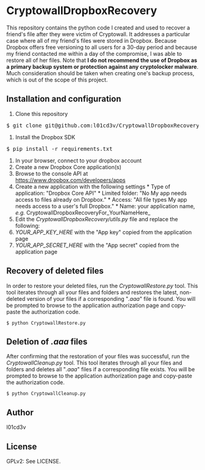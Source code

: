 CryptowallDropboxRecovery
=========================

This repository contains the python code I created and used to recover a friend's file after they were victim of Cryptowall. It addresses a particular case where all of my friend's files were stored in Dropbox. Because Dropbox offers free versioning to all users for a 30-day period and because my friend contacted me within a day of the compromise, I was able to restore all of her files. Note that **I do not recommend the use of Dropbox as a primary backup system or protection against any cryptolocker malware**. Much consideration should be taken when creating one's backup process, which is out of the scope of this project.

## Installation and configuration

1. Clone this repository
<pre>$ git clone git@github.com:l01cd3v/CryptowallDropboxRecovery.git</pre>
1. Install the Dropbox SDK
<pre>$ pip install -r requirements.txt</pre>
1. In your browser, connect to your dropbox account
1. Create a new Dropbox Core application(s)
  1. Browse to the console API at https://www.dropbox.com/developers/apps
  1. Create a new application with the following settings
    * Type of application: "Dropbox Core API"
    * Limited folder: "No My app needs access to files already on Dropbox."
    * Access: "All file types My app needs access to a user's full Dropbox."
    * Name: your application name, _e.g._ CryptowallDropboxRecoveryFor_YourNameHere_
1. Edit the _CryptowallDropboxRecovery/utils.py_ file and replace the following:
  1. _YOUR\_APP\_KEY\_HERE_ with the "App key" copied from the application page
  1. _YOUR\_APP\_SECRET\_HERE_ with the "App secret" copied from the application page

## Recovery of deleted files

In order to restore your deleted files, run the _CryptowallRestore.py_ tool. This tool iterates through all your files and folders and restores the latest, non-deleted version of your files if a corresponding "_.aaa_" file is found. You will be prompted to browse to the application authorization page and copy-paste the authorization code.

    $ python CryptowallRestore.py

## Deletion of _.aaa_ files

After confirming that the restoration of your files was successful, run the _CryptowallCleanup.py_ tool. This tool iterates through all your files and folders and deletes all "_.aaa_" files if a corresponding file exists. You will be prompted to browse to the application authorization page and copy-paste the authorization code.

    $ python CryptowallCleanup.py

## Author

l01cd3v

## License

GPLv2: See LICENSE.
